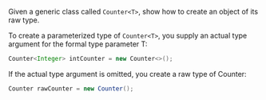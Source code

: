 Given a generic class called `Counter<T>`, show how to create an object of its raw type.

To create a parameterized type of `Counter<T>`, you supply an actual type argument for the formal type parameter T:
```java
Counter<Integer> intCounter = new Counter<>();
```
If the actual type argument is omitted, you create a raw type of Counter<T>:
```java
Counter rawCounter = new Counter();
```
